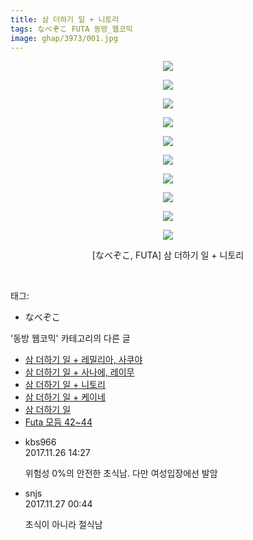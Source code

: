 ```yaml
---
title: 삼 더하기 일 + 니토리
tags: なべぞこ FUTA 동방_웹코믹
image: ghap/3973/001.jpg
---
```

<div class="article">
<p style="text-align: center; clear: none; float: none;"><img src="{{ site.nasurl }}/ghap/3973/001.jpg"/></p>
<p style="text-align: center; clear: none; float: none;"><img src="{{ site.nasurl }}/ghap/3973/002.jpg"/></p>
<p style="text-align: center; clear: none; float: none;"><img src="{{ site.nasurl }}/ghap/3973/003.jpg"/></p>
<p style="text-align: center; clear: none; float: none;"><img src="{{ site.nasurl }}/ghap/3973/004.jpg"/></p>
<p style="text-align: center; clear: none; float: none;"><img src="{{ site.nasurl }}/ghap/3973/005.jpg"/></p>
<p style="text-align: center; clear: none; float: none;"><img src="{{ site.nasurl }}/ghap/3973/006.jpg"/></p>
<p style="text-align: center; clear: none; float: none;"><img src="{{ site.nasurl }}/ghap/3973/007.jpg"/></p>
<p style="text-align: center; clear: none; float: none;"><img src="{{ site.nasurl }}/ghap/3973/008.jpg"/></p>
<p style="text-align: center; clear: none; float: none;"><img src="{{ site.nasurl }}/ghap/3973/009.jpg"/></p>
<p style="text-align: center; clear: none; float: none;"><img src="{{ site.nasurl }}/ghap/3973/010.jpg"/></p>
<p style="text-align: center; clear: none; float: none;">[なべぞこ, FUTA] 삼 더하기 일 + 니토리</p>
<p><br/></p>
</div><div class="tagTrail">
<p>태그: </p>
<ul>
<li>なべぞこ</li>
</ul>
</div><div class="another">
<p>'동방 웹코믹' 카테고리의 다른 글</p>
<ul>
<li><a href="/2017-11-26-ghap_3975">삼 더하기 일 + 레밀리아, 사쿠야</a></li>
<li><a href="/2017-11-26-ghap_3974">삼 더하기 일 + 사나에, 레이무</a></li>
<li><a href="/2017-11-26-ghap_3973">삼 더하기 일 + 니토리</a></li>
<li><a href="/2017-11-26-ghap_3972">삼 더하기 일 + 케이네</a></li>
<li><a href="/2017-11-26-ghap_3971">삼 더하기 일</a></li>
<li><a href="/2017-11-25-ghap_3969">Futa 모듬 42~44</a></li>
</ul>
</div><div class="cb_module cb_fluid">
<div class="cb_wrt cb_profile">
<div class="comment">
<ul>
<li class="cb_thumb_off" id="comment15137734">
<div class="cb_comment_area">
<div class="cb_info_area">
<div class="cb_section">
<span class="cb_nick_name">kbs966</span>
</div>
<div class="cb_section">
<span class="cb_date">2017.11.26 14:27 </span>
</div>
</div>
<div class="cb_dsc_comment">
<p class="cb_dsc">
											위험성 0%의 안전한 초식남. 다만 여성입장에선 발암
										</p>
</div>
</div></li>
<li class="cb_thumb_off" id="comment15138065">
<div class="cb_comment_area">
<div class="cb_info_area">
<div class="cb_section">
<span class="cb_nick_name">snjs</span>
</div>
<div class="cb_section">
<span class="cb_date">2017.11.27 00:44 </span>
</div>
</div>
<div class="cb_dsc_comment">
<p class="cb_dsc">
											초식이 아니라 절식남
										</p>
</div>
</div></li>
</ul>
</div>
</div><!-- commentList close -->
</div>